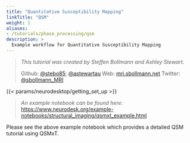 ```yaml
---
title: "Quantitative Susceptibility Mapping"
linkTitle: "QSM"
weight: 1
aliases:
- /tutorials/phase_processing/qsm
description: >
  Example workflow for Quantitative Susceptibility Mapping
---
```

> _This tutorial was created by Steffen Bollmann and Ashley Stewart._
>
> Github: [@stebo85](https://github.com/stebo85); [@astewartau](https://github.com/astewartau)
> Web: [mri.sbollmann.net](https://mri.sbollmann.net/)
> Twitter: [@sbollmann_MRI](https://twitter.com/sbollmann_MRI)

<!-- Following line adds a link to getting set up with Neurodesk -->
{{< params/neurodesktop/getting_set_up >}}
<!-- -->

> _An example notebook can be found here:_
> https://www.neurodesk.org/example-notebooks/structural_imaging/qsmxt_example.html
>

Please see the above example notebook which provides a detailed QSM tutorial using QSMxT.


